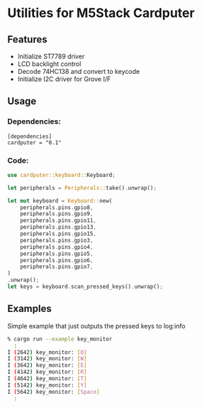 # Utilities for M5Stack Cardputer

## Features

* Initialize ST7789 driver
* LCD backlight control
* Decode 74HC138 and convert to keycode
* Initialize I2C driver for Grove I/F

## Usage

### Dependencies:

```
[dependencies]
cardputer = "0.1"
```

### Code:

```rust
use cardputer::keyboard::Keyboard;

let peripherals = Peripherals::take().unwrap();

let mut keyboard = Keyboard::new(
    peripherals.pins.gpio8,
    peripherals.pins.gpio9,
    peripherals.pins.gpio11,
    peripherals.pins.gpio13,
    peripherals.pins.gpio15,
    peripherals.pins.gpio3,
    peripherals.pins.gpio4,
    peripherals.pins.gpio5,
    peripherals.pins.gpio6,
    peripherals.pins.gpio7,
)
.unwrap();
let keys = keyboard.scan_pressed_keys().unwrap();
```

## Examples

Simple example that just outputs the pressed keys to log:info


```sh
% cargo run --example key_monitor
  :
I (2642) key_monitor: [Q]
I (3142) key_monitor: [W]
I (3642) key_monitor: [E]
I (4142) key_monitor: [R]
I (4642) key_monitor: [T]
I (5142) key_monitor: [Y]
I (5642) key_monitor: [Space]
  :
```

